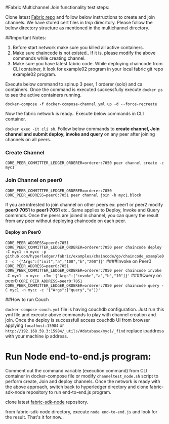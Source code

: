 #Fabric Multichannel Join functionality test steps:

Clone latest [Fabric repo](https://github.com/hyperledger/fabric.git) and follow below instructions to create and join channels. We have stored cert files in *tmp* direcrtory. Please follow the below directory structure as mentioned in the multichannel directory.

##Important Notes:

 1) Before start network make sure you killed all active containers.
 2) Make sure chaincode is not existed.. If it is, please modify the above commands while creating channel.
 3) Make sure you have latest fabric code. While deploying chaincode from CLI container, it look for example02 program in your local fabric git repo example02 program.

Execute below command to spinup 3 peer, 1 orderer (solo) and ca containers. Once the command is executed successfully execute `docker ps` to see the active containers running. 

`docker-compose -f docker-compose-channel.yml up -d --force-recreate`

Now the fabric network is ready.. Execute below commands in CLI container.

`docker exec -it cli sh`. Follow below commands to **create channel, Join channel and submit deploy, invoke and query** on any peer after joining channels on all peers.

### Create Channel
`CORE_PEER_COMMITTER_LEDGER_ORDERER=orderer:7050 peer channel create -c myc1`
### Join Channel on peer0
`CORE_PEER_COMMITTER_LEDGER_ORDERER=orderer:7050 CORE_PEER_ADDRESS=peer0:7051 peer channel join -b myc1.block`

If you are intrested to join channel on other peers ex: peer1 or peer2 modify **peer0:7051** to **peer1:7051** etc.. Same applies to Deploy, Invoke and Query commnds. Once the peers are joined in channel, you can query the result from any peer without deploying chaincode on each peer.

#### Deploy on Peer0
`CORE_PEER_ADDRESS=peer0:7051 CORE_PEER_COMMITTER_LEDGER_ORDERER=orderer:7050 peer chaincode deploy -C myc1 -n mycc -p github.com/hyperledger/fabric/examples/chaincode/go/chaincode_example02 -c '{"Args":["init","a","100","b","200"]}'`
####Invoke on Peer0
`CORE_PEER_ADDRESS=peer0:7051 CORE_PEER_COMMITTER_LEDGER_ORDERER=orderer:7050 peer chaincode invoke -C myc1 -n mycc -cIm '{"Args":["invoke","a","b","10"]}'`
####Query on peer0
`CORE_PEER_ADDRESS=peer0:7051 CORE_PEER_COMMITTER_LEDGER_ORDERER=orderer:7050 peer chaincode query -C myc1 -n mycc -c '{"Args":["query","a"]}'`

##How to run Couch

`docker-compose-couch.yml` file is having couchdb configuration. Just run this yml file and execute above commands to play with channel creation and join. Once the deploy is successfull access couchdb UI from browser applying `localhost:15984` or `http://192.168.59.3:15984/_utils/#database/myc1/_find` replace ipaddress with your machine ip address.

# Run Node end-to-end.js program:

Comment out the command variable (execution command) from CLI container in docker-compose file or modify `channeltest_node.sh` script to perform create, Join and deploy channels. Once the network is ready with the above approach, switch back to hyperledger directory and clone fabric-sdk-node repository to run end-to-end.js program.

clone latest [fabric-sdk-node](https://github.com/hyperledger/fabric-sdk-node.git) repository.

from fabric-sdk-node directory, execute `node end-to-end.js` and look for the result. That's it for now..
